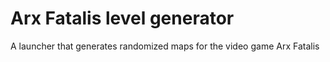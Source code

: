 # Arx Fatalis level generator

A launcher that generates randomized maps for the video game Arx Fatalis
